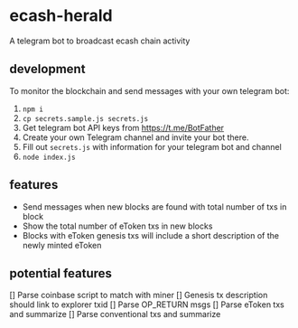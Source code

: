 # ecash-herald

A telegram bot to broadcast ecash chain activity

## development

To monitor the blockchain and send messages with your own telegram bot:

1. `npm i`
2. `cp secrets.sample.js secrets.js`
3. Get telegram bot API keys from https://t.me/BotFather
4. Create your own Telegram channel and invite your bot there.
5. Fill out `secrets.js` with information for your telegram bot and channel
6. `node index.js`

## features

-   Send messages when new blocks are found with total number of txs in block
-   Show the total number of eToken txs in new blocks
-   Blocks with eToken genesis txs will include a short description of the newly minted eToken

## potential features

[] Parse coinbase script to match with miner
[] Genesis tx description should link to explorer txid
[] Parse OP_RETURN msgs
[] Parse eToken txs and summarize
[] Parse conventional txs and summarize
